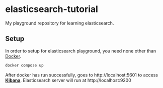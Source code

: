 # elasticsearch-tutorial

My playground repository for learning elasticsearch.

## Setup

In order to setup for elasticsearch playground, you need none other than [Docker](https://www.docker.com/).

```bash
docker compose up
```

After docker has run successfully, goes to http://localhost:5601 to access **[Kibana](https://www.elastic.co/kibana/)**. Elasticsearch server will run at http://localhost:9200
